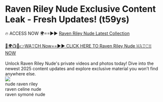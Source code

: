 # Raven Riley Nude Exclusive Content Leak - Fresh Updates! (t59ys)

🔥 ACCESS NOW 🌍==►► <a href="https://tinyurl.com/2mz8nhtm" rel="nofollow">Raven Riley Nude Latest Collection</a>
<br><br>
[🔴🌍📺📱👉WA𝚃CH Now==►► CLICK HERE TO Raven Riley Nude 𝚆𝙰𝚃𝙲𝙷 NOW](https://tinyurl.com/2mz8nhtm)
<br><br>
Unlock Raven Riley Nude's private videos and photos today! Dive into the newest 2025 content updates and explore exclusive material you won’t find anywhere else.
<br>
<a href="https://tinyurl.com/2mz8nhtm" rel="nofollow" data-target="animated-image.originalLink"><img src="https://camo.githubusercontent.com/8a4f000d20f83aca3bf7ec5f350d767afa0574a8a352519fd8cfa583a6f93a33/68747470733a2f2f692e696d6775722e636f6d2f644a486b345a712e676966" data-canonical-src="https://i.imgur.com/dJHk4Zq.gif" style="max-width: 100%; display: inline-block;" data-target="animated-image.originalImage"></a>
<br>
nude raven riley<br>
raven celine nude<br>
raven symoné nude